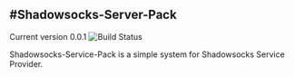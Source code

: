 #Shadowsocks-Server-Pack
----
Current version 0.0.1 ![Build Status](https://travis-ci.org/kofj/Shadowsocks-Service-Pack.svg)

Shadowsocks-Service-Pack is a simple system for Shadowsocks Service Provider. 
